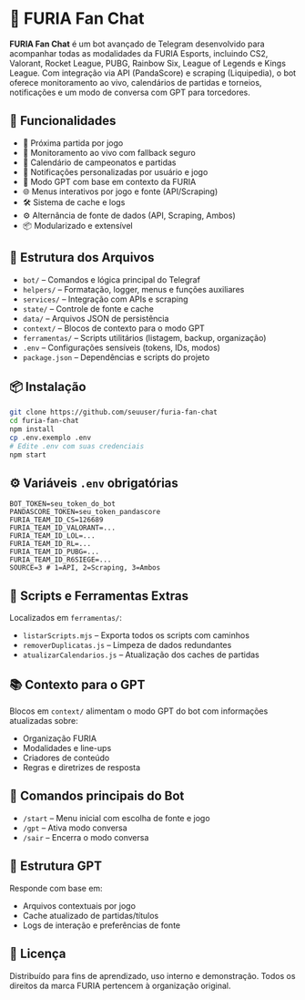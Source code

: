 # 🐆 FURIA Fan Chat

**FURIA Fan Chat** é um bot avançado de Telegram desenvolvido para acompanhar todas as modalidades da FURIA Esports, incluindo CS2, Valorant, Rocket League, PUBG, Rainbow Six, League of Legends e Kings League. Com integração via API (PandaScore) e scraping (Liquipedia), o bot oferece monitoramento ao vivo, calendários de partidas e torneios, notificações e um modo de conversa com GPT para torcedores.

## 🚀 Funcionalidades

- 📅 Próxima partida por jogo
- 👾 Monitoramento ao vivo com fallback seguro
- 🎯 Calendário de campeonatos e partidas
- 🔔 Notificações personalizadas por usuário e jogo
- 🧠 Modo GPT com base em contexto da FURIA
- 🌐 Menus interativos por jogo e fonte (API/Scraping)
- 🛠️ Sistema de cache e logs
- ⚙️ Alternância de fonte de dados (API, Scraping, Ambos)
- 📦 Modularizado e extensível

## 📁 Estrutura dos Arquivos

- `bot/` – Comandos e lógica principal do Telegraf
- `helpers/` – Formatação, logger, menus e funções auxiliares
- `services/` – Integração com APIs e scraping
- `state/` – Controle de fonte e cache
- `data/` – Arquivos JSON de persistência
- `context/` – Blocos de contexto para o modo GPT
- `ferramentas/` – Scripts utilitários (listagem, backup, organização)
- `.env` – Configurações sensíveis (tokens, IDs, modos)
- `package.json` – Dependências e scripts do projeto

## 📦 Instalação

```bash
git clone https://github.com/seuuser/furia-fan-chat
cd furia-fan-chat
npm install
cp .env.exemplo .env
# Edite .env com suas credenciais
npm start
```

## ⚙️ Variáveis `.env` obrigatórias

```env
BOT_TOKEN=seu_token_do_bot
PANDASCORE_TOKEN=seu_token_pandascore
FURIA_TEAM_ID_CS=126689
FURIA_TEAM_ID_VALORANT=...
FURIA_TEAM_ID_LOL=...
FURIA_TEAM_ID_RL=...
FURIA_TEAM_ID_PUBG=...
FURIA_TEAM_ID_R6SIEGE=...
SOURCE=3 # 1=API, 2=Scraping, 3=Ambos
```

## 🧪 Scripts e Ferramentas Extras

Localizados em `ferramentas/`:

- `listarScripts.mjs` – Exporta todos os scripts com caminhos
- `removerDuplicatas.js` – Limpeza de dados redundantes
- `atualizarCalendarios.js` – Atualização dos caches de partidas

## 📚 Contexto para o GPT

Blocos em `context/` alimentam o modo GPT do bot com informações atualizadas sobre:

- Organização FURIA
- Modalidades e line-ups
- Criadores de conteúdo
- Regras e diretrizes de resposta

## 📖 Comandos principais do Bot

- `/start` – Menu inicial com escolha de fonte e jogo
- `/gpt` – Ativa modo conversa
- `/sair` – Encerra o modo conversa

## 🧠 Estrutura GPT

Responde com base em:

- Arquivos contextuais por jogo
- Cache atualizado de partidas/títulos
- Logs de interação e preferências de fonte

## 📄 Licença

Distribuído para fins de aprendizado, uso interno e demonstração. Todos os direitos da marca FURIA pertencem à organização original.
